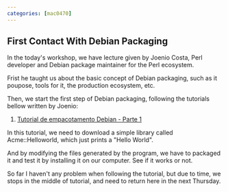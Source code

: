 ```yaml
---
categories: [mac0470]
---
```


## First Contact With Debian Packaging

In the today's workshop, we have lecture given by Joenio Costa, Perl developer and Debian package maintainer for the Perl ecosystem.

Frist he taught us about the basic concept of Debian packaging, such as it poupose, tools for it, the production ecosystem, etc.

Then, we start the first step of Debian packaging, following the tutorials bellow written by Joenio:

1. [Tutorial de empacotamento Debian - Parte 1](https://joenio.me/tutorial-pacote-debian-parte1/)

In this tutorial, we need to download a simple library called Acme::Helloworld, which just prints a "Hello World".

And by modifying the files generated by the program, we have to packaged it and test it by installing it on our computer. See if it works or not.

So far I haven't any problem when following the tutorial, but due to time, we stops in the middle of tutorial, and need to return here in the next Thursday.
